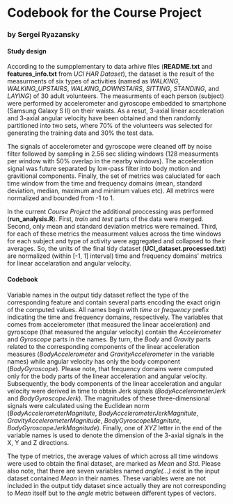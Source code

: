Codebook for the Course Project
====================
### by Sergei Ryazansky


#### Study design
According to the sumpplementary to data arhive files (**README.txt** and **features_info.txt** from *UCI HAR Dataset*), the dataset is the result of the measurments of six types of activities (named as *WALKING*, *WALKING_UPSTAIRS*, *WALKING_DOWNSTAIRS*, *SITTING*, *STANDING*, and *LAYING*) of 30 adult volunteers. The measurments of each person (subject) were performed by accelerometer and gyroscope embedded to smartphone (Samsung Galaxy S II) on their waists. As a resut, 3-axial linear acceleration and 3-axial angular velocity have been obtained and then randomly partitioned into two sets, where 70% of the volunteers was selected for generating the training data and 30% the test data. 

The signals of accelerometer and gyroscope were cleaned off by noise filter followed by sampling in 2.56 sec sliding windows (128 measurments per window with 50% overlap in the nearby windows). The acceleration signal was future separated by low-pass filter into body motion and gravitional components. Finally, the set of metrics was caluclated for each time window from the time and frequency domains (mean, standard deviation, median, maximum and minimum values etc). All metrircs were normalized and bounded from -1 to 1.

In the current *Course Project* the additional proccessing was performed (**run_analysis.R**). First, *train* and *test* parts of the data were merged. Second, only mean and standard deviation metrics were remained.  Third, for each of these metrics the measurment values across the time windows for each subject and type of activity were aggregated and collapsed to their averages. So, the units of the final tidy dataset (**UCI_dataset.processed.txt**) are normalized (within [-1, 1] interval) time and frequency domains' metrics for linear accelaration and angular velocity.

#### Codebook
Variable names in the output tidy dataset reflect the type of the corresponding feature and contain several parts encoding the exact origin of the computed values. All names begin with *time* or *frequency* prefix indicating the time and frequency domains, respectively. The variables that comes from accelerometer (that measured the linear acceleration) and gyroscope (that measured the angular velocity) contain the *Accelerometer* and *Gyroscope* parts in the names. By turn, the *Body* and *Gravity* parts related to the corresponding components of the linear acceleration measures (*BodyAccelerometer* and *GravityAccelerometer* in the variable names) while angular velocity has only the body component (*BodyGyroscope*). Please note, that frequency domains were computed only for the body parts of the linear acceleration and angular velocity. Subsequently, the body components of the linear acceleration and angular velocity were derived in time to obtain Jerk signals (*BodyAccelerometerJerk* and *BodyGyroscopeJerk*). The magnitudes of these three-dimensional signals were calculated using the Euclidean norm (*BodyAccelerometerMagnitute*, *BodyAccelerometerJerkMagnitute*, *GravityAccelerometerMagnitude*, *BodyGyroscopeMagnitute*, *BodyGyroscopeJerkMagnitude*). Finally, one of *XYZ* letter in the end of the variable names is used to denote the dimension of the 3-axial signals in the X, Y and Z directions.

The type of metrics, the average values of which across all time windows were used to obtain the final dataset, are marked as *Mean* and *Std*. Please also note, that there are seven variables named *angle(...)* exist in the input dataset contained *Mean* in their names. These variables were are not included in the output tidy dataset since actually they are not corresponding to *Mean* itself but to the *angle* metric between different types of vectors.